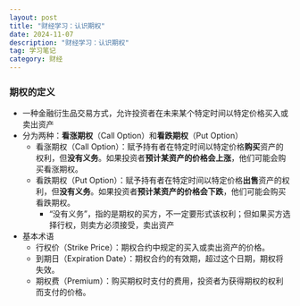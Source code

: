 ```yaml
---
layout: post
title: "财经学习：认识期权"
date: 2024-11-07
description: "财经学习：认识期权"
tag: 学习笔记
category: 财经
---
```



### 期权的定义
+ 一种金融衍生品交易方式，允许投资者在未来某个特定时间以特定价格买入或卖出资产
+ 分为两种：**看涨期权**（Call Option）和**看跌期权**（Put Option）
    - 看涨期权（Call Option）：赋予持有者在特定时间以特定价格**购买**资产的权利，但**没有义务**。如果投资者**预计某资产的价格会上涨**，他们可能会购买看涨期权。
    - 看跌期权（Put Option）：赋予持有者在特定时间以特定价格**出售**资产的权利，但**没有义务**。如果投资者**预计某资产的价格会下跌**，他们可能会购买看跌期权。
        * “没有义务”，指的是期权的买方，不一定要形式该权利；但如果买方选择行权，则卖方必须接受，卖出资产
+ 基本术语
    - 行权价（Strike Price）：期权合约中规定的买入或卖出资产的价格。
    - 到期日（Expiration Date）：期权合约的有效期，超过这个日期，期权将失效。
    - 期权费（Premium）：购买期权时支付的费用，投资者为获得期权的权利而支付的价格。
